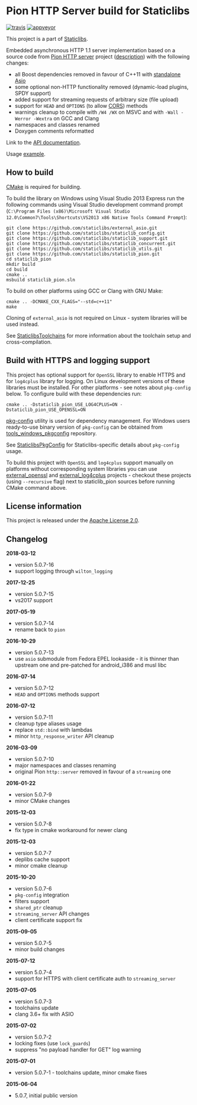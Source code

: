 Pion HTTP Server build for Staticlibs
=====================================

[![travis](https://travis-ci.org/staticlibs/staticlib_pion.svg?branch=master)](https://travis-ci.org/staticlibs/staticlib_pion)
[![appveyor](https://ci.appveyor.com/api/projects/status/github/staticlibs/staticlib_pion?svg=true)](https://ci.appveyor.com/project/staticlibs/staticlib-pion)

This project is a part of [Staticlibs](http://staticlibs.net/).

Embedded asynchronous HTTP 1.1 server implementation based on a source code from [Pion HTTP server](https://github.com/splunk/pion)
project ([description](http://sourceforge.net/p/pion/mailman/message/32075645/)) with the following changes:

 - all Boost dependencies removed in favour of C++11 with [standalone Asio](https://think-async.com/Asio/AsioStandalone)
 - some optional non-HTTP functionality removed (dynamic-load plugins, SPDY support)
 - added support for streaming requests of arbitrary size (file upload)
 - support for `HEAD` and `OPTIONS` (to allow [CORS](https://en.wikipedia.org/wiki/Cross-origin_resource_sharing)) methods
 - warnings cleanup to compile with `/W4 /WX` on MSVC and with `-Wall -Werror -Wextra` on GCC and Clang
 - namespaces and classes renamed
 - Doxygen comments reformatted

Link to the [API documentation](http://staticlibs.github.io/staticlib_pion/docs/html/namespacestaticlib_1_1pion.html).

Usage [example](https://github.com/staticlibs/staticlib_pion/blob/master/test/pion_test.cpp).

How to build
------------

[CMake](http://cmake.org/) is required for building.

To build the library on Windows using Visual Studio 2013 Express run the following commands using
Visual Studio development command prompt 
(`C:\Program Files (x86)\Microsoft Visual Studio 12.0\Common7\Tools\Shortcuts\VS2013 x86 Native Tools Command Prompt`):

    git clone https://github.com/staticlibs/external_asio.git
    git clone https://github.com/staticlibs/staticlib_config.git
    git clone https://github.com/staticlibs/staticlib_support.git
    git clone https://github.com/staticlibs/staticlib_concurrent.git
    git clone https://github.com/staticlibs/staticlib_utils.git
    git clone https://github.com/staticlibs/staticlib_pion.git
    cd staticlib_pion
    mkdir build
    cd build
    cmake ..
    msbuild staticlib_pion.sln

To build on other platforms using GCC or Clang with GNU Make:

    cmake .. -DCMAKE_CXX_FLAGS="--std=c++11"
    make

Cloning of `external_asio` is not required on Linux - system libraries will be used instead.

See [StaticlibsToolchains](https://github.com/staticlibs/wiki/wiki/StaticlibsToolchains) for 
more information about the toolchain setup and cross-compilation.

Build with HTTPS and logging support
------------------------------------

This project has optional support for `OpenSSL` library to enable HTTPS and for `log4cplus` library
for logging. On Linux development versions of these libraries must be installed. 
For other platforms - see notes about `pkg-config` below. To configure build with these dependencies run:

    cmake .. -Dstaticlib_pion_USE_LOG4CPLUS=ON -Dstaticlib_pion_USE_OPENSSL=ON

[pkg-config](http://www.freedesktop.org/wiki/Software/pkg-config/) utility is used for dependency management.
For Windows users ready-to-use binary version of `pkg-config` can be obtained from [tools_windows_pkgconfig](https://github.com/staticlibs/tools_windows_pkgconfig) repository.

See [StaticlibsPkgConfig](https://github.com/staticlibs/wiki/wiki/StaticlibsPkgConfig) for Staticlibs-specific details about `pkg-config` usage.

To build this project with `OpenSSL` and `log4cplus` support manually on
platforms without corresponding system libraries you can use 
[external_openssl](https://github.com/staticlibs/external_openssl) and 
[external_log4cplus](https://github.com/staticlibs/external_log4cplus) projects - checkout
these projects (using `--recursive` flag) next to staticlib_pion sources before running CMake command above.

License information
-------------------

This project is released under the [Apache License 2.0](http://www.apache.org/licenses/LICENSE-2.0).

Changelog
---------

**2018-03-12**

 * version 5.0.7-16
 * support logging through `wilton_logging`

**2017-12-25**

 * version 5.0.7-15
 * vs2017 support

**2017-05-19**

 * version 5.0.7-14
 * rename back to `pion`

**2016-10-29**

 * version 5.0.7-13
 * use `asio` submodule from Fedora EPEL lookaside - it is thinner than upstream one and pre-patched for android_i386 and musl libc

**2016-07-14**

 * version 5.0.7-12
 * `HEAD` and `OPTIONS` methods support

**2016-07-12**

 * version 5.0.7-11
 * cleanup type aliases usage
 * replace `std::bind` with lambdas
 * minor `http_response_writer` API cleanup

**2016-03-09**

 * version 5.0.7-10
 * major namespaces and classes renaming
 * original Pion `http::server` removed in favour of a `streaming` one

**2016-01-22**

 * version 5.0.7-9
 * minor CMake changes

**2015-12-03**

 * version 5.0.7-8
 * fix type in cmake workaround for newer clang

**2015-12-03**

 * version 5.0.7-7
 * deplibs cache support
 * minor cmake cleanup

**2015-10-20**

 * version 5.0.7-6
 * `pkg-config` integration
 * filters support
 * `shared_ptr` cleanup
 * `streaming_server` API changes
 * client certificate support fix

**2015-09-05**

 * version 5.0.7-5
 * minor build changes

**2015-07-12**

 * version 5.0.7-4
 * support for HTTPS with client certificate auth to `streaming_server`

**2015-07-05**

 * version 5.0.7-3
 * toolchains update
 * clang 3.6+ fix with ASIO

**2015-07-02**

 * version 5.0.7-2
 * locking fixes (use `lock_guards`)
 * suppress "no payload handler for GET" log warning

**2015-07-01**

 * version 5.0.7-1 - toolchains update, minor cmake fixes

**2015-06-04**

 * 5.0.7, initial public version
